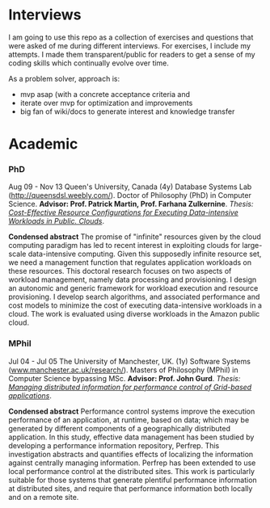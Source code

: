 # Interviews

I am going to use this repo as a collection of exercises and questions that were asked of me during different interviews. For exercises, I include my attempts. I made them transparent/public for readers to get a sense of my coding skills which continually evolve over time.

As a problem solver, approach is:
- mvp asap (with a concrete acceptance criteria and 
- iterate over mvp for optimization and improvements
- big fan of wiki/docs to generate interest and knowledge transfer

# Academic
### PhD
Aug 09 - Nov 13	Queen's University, Canada
(4y)	Database Systems Lab	(http://queensdsl.weebly.com/). 
Doctor of Philosophy (PhD) in Computer Science. 
**Advisor: Prof. Patrick Martin, Prof. Farhana Zulkernine**.
*Thesis: [Cost-Effective Resource Configurations for Executing Data-intensive Workloads in Public. Clouds](https://qspace.library.queensu.ca/handle/1974/8497?show=full)*.

**Condensed abstract**
The promise of "infinite" resources given by the cloud computing paradigm has led to recent interest in exploiting clouds for large-scale data-intensive computing. Given this supposedly infinite resource set, we need a management function that regulates application workloads on these resources. This doctoral research focuses on two aspects of workload management, namely data processing and provisioning. I design an autonomic and generic framework for workload execution and resource provisioning. I develop search algorithms, and associated performance and cost models to minimize the cost of executing data-intensive workloads in a cloud. The work is evaluated using diverse workloads in the Amazon public cloud.

### MPhil
Jul 04 - Jul 05	The University of Manchester, UK.
(1y)	Software Systems	(www.manchester.ac.uk/research/).
Masters of Philosophy (MPhil) in Computer Science bypassing MSc.
**Advisor: Prof. John Gurd**.
*Thesis: [Managing distributed information for performance control of Grid-based applications](mian_05_grid-based_applications_mphil_thesis.pdf)*. 

**Condensed abstract**
Performance control systems improve the execution performance of an application, at runtime, based on data; which may be generated by different components of a geographically distributed application. In this study, effective data management has been studied by developing a performance information repository, Perfrep. This investigation abstracts and quantifies effects of localizing the information against centrally managing information. Perfrep has been extended to use local performance control at the distributed sites. This work is particularly suitable for those systems that generate plentiful performance information at distributed sites, and require that performance information both locally and on a remote site.
